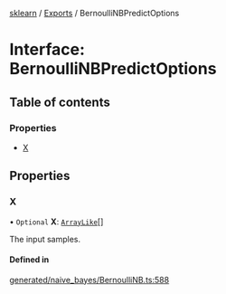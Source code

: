 [sklearn](../readme.md) / [Exports](../modules.md) / BernoulliNBPredictOptions

# Interface: BernoulliNBPredictOptions

## Table of contents

### Properties

- [X](BernoulliNBPredictOptions.md#x)

## Properties

### X

• `Optional` **X**: [`ArrayLike`](../modules.md#arraylike)[]

The input samples.

#### Defined in

[generated/naive_bayes/BernoulliNB.ts:588](https://github.com/transitive-bullshit/scikit-learn-ts/blob/367336a/packages/sklearn/src/generated/naive_bayes/BernoulliNB.ts#L588)
